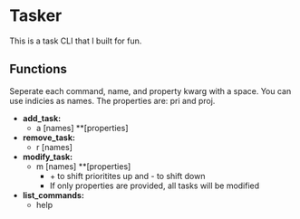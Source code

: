# Tasker

This is a task CLI that I built for fun.

## Functions
Seperate each command, name, and property kwarg with a space. You can use indicies as names. The properties are: pri and proj.

- **add_task:**
    - a \[names] \*\*\[properties]
- **remove_task:**
    - r \[names]
- **modify_task:**
    - m \[names] \*\*\[properties]
        - \+ to shift prioritites up and - to shift down
        - If only properties are provided, all tasks will be modified
- **list_commands:**
    - help
